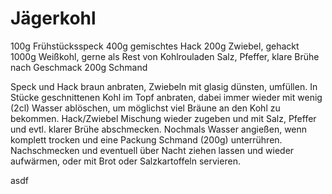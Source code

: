 # Jägerkohl
100g Frühstücksspeck
400g gemischtes Hack
200g Zwiebel, gehackt
1000g Weißkohl, gerne als Rest von Kohlrouladen
Salz, Pfeffer, klare Brühe nach Geschmack
200g Schmand

Speck und Hack braun anbraten, Zwiebeln mit glasig dünsten, umfüllen.
In Stücke geschnittenen Kohl im Topf anbraten, dabei immer wieder mit wenig (2cl) Wasser ablöschen, um möglichst viel Bräune an den Kohl zu bekommen.
Hack/Zwiebel Mischung wieder zugeben und mit Salz, Pfeffer und evtl. klarer Brühe abschmecken.
Nochmals Wasser angießen, wenn komplett trocken und eine Packung Schmand (200g) unterrühren.
Nachschmecken und eventuell über Nacht ziehen lassen und wieder aufwärmen, oder mit Brot oder Salzkartoffeln servieren.



asdf